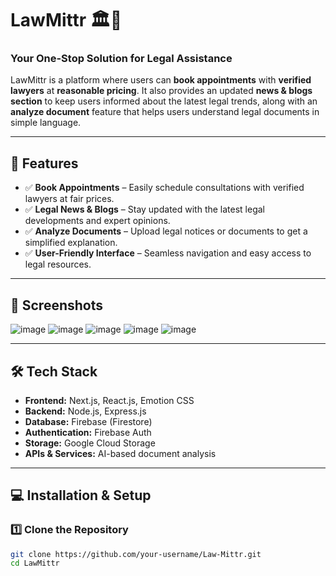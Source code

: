 # LawMittr 🏛️🔗  

### Your One-Stop Solution for Legal Assistance  

LawMittr is a platform where users can **book appointments** with **verified lawyers** at **reasonable pricing**. It also provides an updated **news & blogs section** to keep users informed about the latest legal trends, along with an **analyze document** feature that helps users understand legal documents in simple language.

---

## 🚀 Features  

- ✅ **Book Appointments** – Easily schedule consultations with verified lawyers at fair prices.  
- ✅ **Legal News & Blogs** – Stay updated with the latest legal developments and expert opinions.  
- ✅ **Analyze Documents** – Upload legal notices or documents to get a simplified explanation.  
- ✅ **User-Friendly Interface** – Seamless navigation and easy access to legal resources.  

---

## 📸 Screenshots  

![image](https://github.com/user-attachments/assets/1a629689-1390-402e-acb9-888419e4123f)
![image](https://github.com/user-attachments/assets/3dbccf7a-92fa-4ea0-842f-16a8f04bc1ac)
![image](https://github.com/user-attachments/assets/66da0c65-bf36-40f5-9d12-d6f59cb43bbb)
![image](https://github.com/user-attachments/assets/574d312a-4710-430f-936b-000d95065d38)
![image](https://github.com/user-attachments/assets/0b5b107a-14c8-43cd-aec9-531b0ef07ed2)





---

## 🛠️ Tech Stack  

- **Frontend:** Next.js, React.js, Emotion CSS  
- **Backend:** Node.js, Express.js  
- **Database:** Firebase (Firestore)  
- **Authentication:** Firebase Auth  
- **Storage:** Google Cloud Storage  
- **APIs & Services:** AI-based document analysis  

---

## 💻 Installation & Setup  

### 1️⃣ Clone the Repository  

```sh
git clone https://github.com/your-username/Law-Mittr.git
cd LawMittr

```
